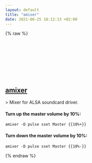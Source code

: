 ```yaml
---
layout: default
title: "amixer"
date: 2021-06-25 18:12:13 +02:00
---
```

{% raw %}
<h2 id="amixer">
  <a href="/en/linux/amixer.html">amixer</a> <a href="#amixer"><svg class="icon">
    <use href="/assets/images/unicode_sprite.svg#link" />
  </svg></a>
</h2>
> Mixer for ALSA soundcard driver.

#### Turn up the master volume by 10%:
```shell
amixer -D pulse sset Master {{10%+}}
```
#### Turn down the master volume by 10%:
```shell
amixer -D pulse sset Master {{10%-}}
```
{% endraw %}